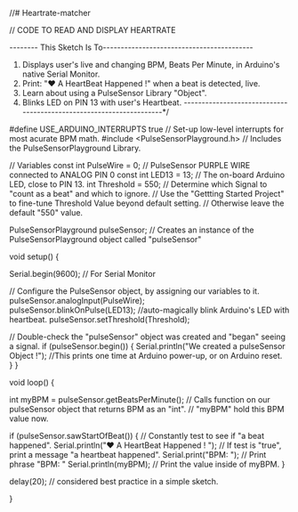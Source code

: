 //# Heartrate-matcher



// CODE TO READ AND DISPLAY HEARTRATE


-------- This Sketch Is To------------------------------------------
1) Displays user's live and changing BPM, Beats Per Minute, in Arduino's native Serial Monitor.
2) Print: "♥  A HeartBeat Happened !" when a beat is detected, live.
2) Learn about using a PulseSensor Library "Object".
4) Blinks LED on PIN 13 with user's Heartbeat.
--------------------------------------------------------------------*/

#define USE_ARDUINO_INTERRUPTS true    // Set-up low-level interrupts for most acurate BPM math.
#include <PulseSensorPlayground.h>     // Includes the PulseSensorPlayground Library.   

//  Variables
const int PulseWire = 0;       // PulseSensor PURPLE WIRE connected to ANALOG PIN 0
const int LED13 = 13;          // The on-board Arduino LED, close to PIN 13.
int Threshold = 550;           // Determine which Signal to "count as a beat" and which to ignore.
                               // Use the "Gettting Started Project" to fine-tune Threshold Value beyond default setting.
                               // Otherwise leave the default "550" value. 
                               
PulseSensorPlayground pulseSensor;  // Creates an instance of the PulseSensorPlayground object called "pulseSensor"


void setup() {   

  Serial.begin(9600);          // For Serial Monitor

  // Configure the PulseSensor object, by assigning our variables to it. 
  pulseSensor.analogInput(PulseWire);   
  pulseSensor.blinkOnPulse(LED13);       //auto-magically blink Arduino's LED with heartbeat.
  pulseSensor.setThreshold(Threshold);   

  // Double-check the "pulseSensor" object was created and "began" seeing a signal. 
   if (pulseSensor.begin()) {
    Serial.println("We created a pulseSensor Object !");  //This prints one time at Arduino power-up,  or on Arduino reset.  
  }
}



void loop() {

 int myBPM = pulseSensor.getBeatsPerMinute();  // Calls function on our pulseSensor object that returns BPM as an "int".
                                               // "myBPM" hold this BPM value now. 

if (pulseSensor.sawStartOfBeat()) {            // Constantly test to see if "a beat happened". 
 Serial.println("♥  A HeartBeat Happened ! "); // If test is "true", print a message "a heartbeat happened".
 Serial.print("BPM: ");                        // Print phrase "BPM: " 
 Serial.println(myBPM);                        // Print the value inside of myBPM. 
}

  delay(20);                    // considered best practice in a simple sketch.

}

